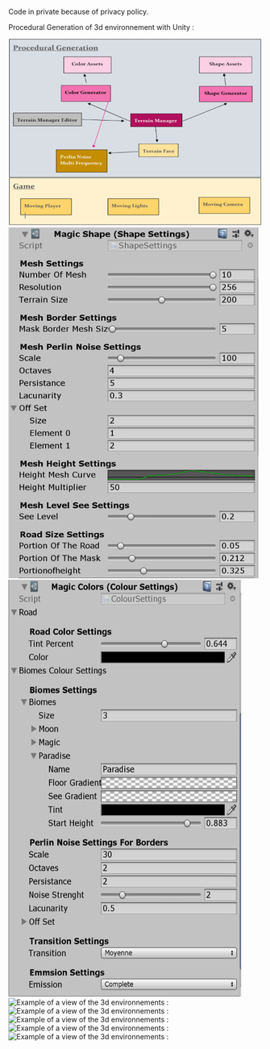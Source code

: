 Code in private because of privacy policy. 

Procedural Generation of 3d environnement with Unity :

![Structure of the code :](Structure.png)
![Example of the parameters for the shape :](Shape_Asset.png)
![Example of the parameters for th colors :](ColorAssets.png)
![Example of a view of the 3d environnements : ](1.png)
![Example of a view of the 3d environnements : ](2.png)
![Example of a view of the 3d environnements : ](3.png)
![Example of a view of the 3d environnements : ](4.png)
![Example of a view of the 3d environnements : ](5.png)
